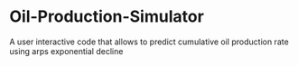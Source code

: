 # Oil-Production-Simulator
A user interactive code that allows to predict cumulative oil production rate using arps exponential decline 
